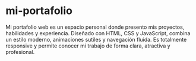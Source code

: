 # mi-portafolio
Mi portafolio web es un espacio personal donde presento mis proyectos, habilidades y experiencia. Diseñado con HTML, CSS y JavaScript, combina un estilo moderno, animaciones sutiles y navegación fluida. Es totalmente responsive y permite conocer mi trabajo de forma clara, atractiva y profesional.
